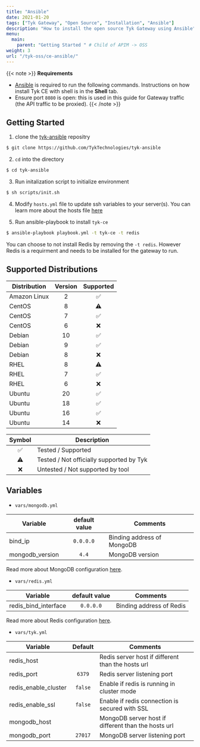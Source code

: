 ```yaml
---
title: "Ansible"
date: 2021-01-20
tags: ["Tyk Gateway", "Open Source", "Installation", "Ansible"]
description: "How to install the open source Tyk Gateway using Ansible"
menu:
  main:
    parent: "Getting Started " # Child of APIM -> OSS
weight: 3
url: "/tyk-oss/ce-ansible/"
---
```

{{< note >}}
**Requirements**

*   [Ansible](https://docs.ansible.com/ansible/latest/installation_guide/intro_installation.html) is required to run the following commands. Instructions on how install Tyk CE with shell is in the <b>Shell</b> tab.
*   Ensure port `8080` is open: this is used in this guide for Gateway traffic (the API traffic to be proxied).
{{< /note >}}

## Getting Started
1. clone the [tyk-ansible](https://github.com/TykTechnologies/tyk-ansible) repositry

```bash
$ git clone https://github.com/TykTechnologies/tyk-ansible
```

2. `cd` into the directory
```.bash
$ cd tyk-ansible
```

3. Run initalization script to initialize environment

```bash
$ sh scripts/init.sh
```

4. Modify `hosts.yml` file to update ssh variables to your server(s). You can learn more about the hosts file [here](https://docs.ansible.com/ansible/latest/user_guide/intro_inventory.html)

5. Run ansible-playbook to install `tyk-ce`

```bash
$ ansible-playbook playbook.yml -t tyk-ce -t redis
```

You can choose to not install Redis by removing the `-t redis`. However Redis is a requirment and needs to be installed for the gateway to run.

## Supported Distributions
| Distribution | Version | Supported |
| --------- | :---------: | :---------: |
| Amazon Linux | 2 | ✅ |
| CentOS | 8 | ⚠️ |
| CentOS | 7 | ✅ |
| CentOS | 6 | ❌ |
| Debian | 10 | ✅ |
| Debian | 9 | ✅ |
| Debian | 8 | ❌ |
| RHEL | 8 | ⚠️ |
| RHEL | 7 | ✅ |
| RHEL | 6 | ❌ |
| Ubuntu | 20 | ✅ |
| Ubuntu | 18 | ✅ |
| Ubuntu | 16 | ✅ |
| Ubuntu | 14 | ❌ |

| Symbol | Description |
| :---------: | --------- |
| ✅ | Tested / Supported |
| ⚠️ | Tested / Not officially supported by Tyk |
| ❌️ | Untested / Not supported by tool |

## Variables
- `vars/mongodb.yml`

| Variable | default value | Comments |
| --------- | :---------: | --------- |
| bind_ip | `0.0.0.0` | Binding address of MongoDB |
| mongodb_version | `4.4` | MongoDB version |

Read more about MongoDB configuration [here](https://github.com/ansible-collections/community.mongodb).

- `vars/redis.yml`

| Variable | default value | Comments |
| --------- | :---------: | --------- |
| redis_bind_interface | `0.0.0.0` | Binding address of Redis |

Read more about Redis configuration [here](https://github.com/geerlingguy/ansible-role-redis).

- `vars/tyk.yml`

| Variable | Default | Comments |
| --------- | :---------: | --------- |
| redis_host | | Redis server host if different than the hosts url |
| redis_port | `6379` | Redis server listening port |
| redis_enable_cluster | `false` | Enable if redis is running in cluster mode |
| redis_enable_ssl | `false` | Enable if redis connection is secured with SSL |
| mongodb_host | | MongoDB server host if different than the hosts url |
| mongodb_port | `27017` | MongoDB server listening port |